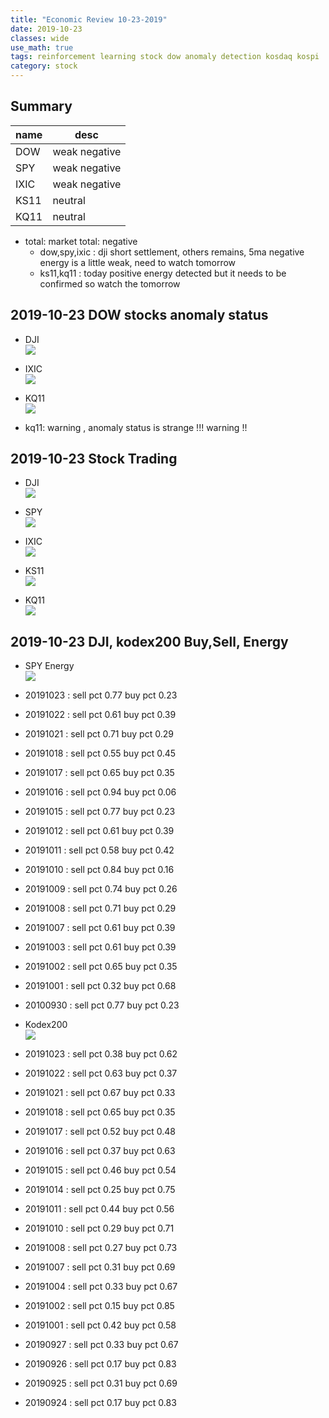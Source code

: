 ```yaml
---
title: "Economic Review 10-23-2019"
date: 2019-10-23
classes: wide
use_math: true
tags: reinforcement learning stock dow anomaly detection kosdaq kospi
category: stock
---
```


## Summary

|name|desc|
|--|--|
|DOW| weak negative|
|SPY| weak negative|
|IXIC| weak negative|
|KS11| neutral|
|KQ11| neutral|

- total: market total: negative
    - dow,spy,ixic : dji short settlement, others remains, 5ma negative energy is a little weak, need to watch tomorrow
    - ks11,kq11 : today positive energy detected but it needs to be confirmed so watch the tomorrow

## 2019-10-23 DOW stocks anomaly status
- DJI  
![](../../pictures/stock_analysis/20191023_dji.png)  

- IXIC  
![](../../pictures/stock_analysis/20191023_ixic.png)  

- KQ11  
![](../../pictures/stock_analysis/20191023_kq11.png)  

- kq11: warning , anomaly status is strange !!! warning !!


## 2019-10-23 Stock Trading
- DJI  
![](../../pictures/stock_analysis/20191023_dji_trade.png)  
- SPY  
![](../../pictures/stock_analysis/20191023_spy_trade.png)  
- IXIC  
![](../../pictures/stock_analysis/20191023_ixic_trade.png)  


- KS11  
![](../../pictures/stock_analysis/20191023_ks11_trade.png)  
- KQ11  
![](../../pictures/stock_analysis/20191023_kq11_trade.png)  


## 2019-10-23 DJI, kodex200 Buy,Sell, Energy
- SPY Energy  
![](../../pictures/stock_analysis/20191023_spy_energy.png)  

- 20191023 : sell pct 0.77 buy pct 0.23
- 20191022 : sell pct 0.61 buy pct 0.39
- 20191021 : sell pct 0.71 buy pct 0.29
- 20191018 : sell pct 0.55 buy pct 0.45
- 20191017 : sell pct 0.65 buy pct 0.35
- 20191016 : sell pct 0.94 buy pct 0.06
- 20191015 : sell pct 0.77 buy pct 0.23
- 20191012 : sell pct 0.61 buy pct 0.39
- 20191011 : sell pct 0.58 buy pct 0.42
- 20191010 : sell pct 0.84 buy pct 0.16
- 20191009 : sell pct 0.74 buy pct 0.26
- 20191008 : sell pct 0.71 buy pct 0.29
- 20191007 : sell pct 0.61 buy pct 0.39
- 20191003 : sell pct 0.61 buy pct 0.39
- 20191002 : sell pct 0.65 buy pct 0.35
- 20191001 : sell pct 0.32 buy pct 0.68
- 20100930 : sell pct 0.77 buy pct 0.23

- Kodex200  
![](../../pictures/stock_analysis/20191023_kodex200_energy.png)  

- 20191023 : sell pct 0.38 buy pct 0.62
- 20191022 : sell pct 0.63 buy pct 0.37
- 20191021 : sell pct 0.67 buy pct 0.33
- 20191018 : sell pct 0.65 buy pct 0.35
- 20191017 : sell pct 0.52 buy pct 0.48
- 20191016 : sell pct 0.37 buy pct 0.63
- 20191015 : sell pct 0.46 buy pct 0.54
- 20191014 : sell pct 0.25 buy pct 0.75
- 20191011 : sell pct 0.44 buy pct 0.56
- 20191010 : sell pct 0.29 buy pct 0.71
- 20191008 : sell pct 0.27 buy pct 0.73
- 20191007 : sell pct 0.31 buy pct 0.69
- 20191004 : sell pct 0.33 buy pct 0.67
- 20191002 : sell pct 0.15 buy pct 0.85
- 20191001 : sell pct 0.42 buy pct 0.58
- 20190927 : sell pct 0.33 buy pct 0.67
- 20190926 : sell pct 0.17 buy pct 0.83
- 20190925 : sell pct 0.31 buy pct 0.69
- 20190924 : sell pct 0.17 buy pct 0.83
